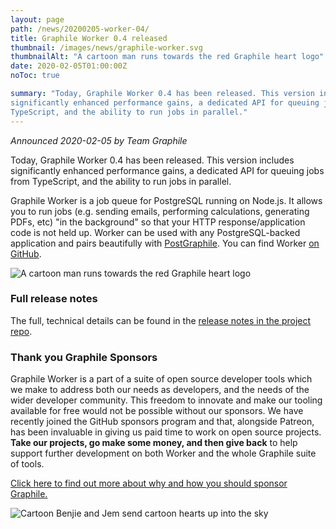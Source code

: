 ```yaml
---
layout: page
path: /news/20200205-worker-04/
title: Graphile Worker 0.4 released
thumbnail: /images/news/graphile-worker.svg
thumbnailAlt: "A cartoon man runs towards the red Graphile heart logo"
date: 2020-02-05T01:00:00Z
noToc: true

summary: "Today, Graphile Worker 0.4 has been released. This version includes
significantly enhanced performance gains, a dedicated API for queuing jobs from
TypeScript, and the ability to run jobs in parallel."
---
```


_Announced 2020-02-05 by Team Graphile_

<p class='intro'>
Today, Graphile Worker 0.4 has been released. This version includes
significantly enhanced performance gains, a dedicated API for queuing jobs from
TypeScript, and the ability to run jobs in parallel.
</p>

Graphile Worker is a job queue for PostgreSQL running on Node.js. It allows you
to run jobs (e.g. sending emails, performing calculations, generating PDFs, etc)
"in the background" so that your HTTP response/application code is not held up.
Worker can be used with any PostgreSQL-backed application and pairs beautifully
with [PostGraphile](/postgraphile/). You can find Worker
[on GitHub](https://github.com/graphile/worker/).

<div class="flex flex-wrap justify-around">
<img alt="A cartoon man runs towards the red Graphile heart logo" src="/images/news/graphile-worker.svg" style="max-height: 300px" />
</div>

### Full release notes

The full, technical details can be found in the
[release notes in the project repo](https://github.com/graphile/worker/blob/main/RELEASE_NOTES.md).

### Thank you Graphile Sponsors

Graphile Worker is a part of a suite of open source developer tools which we
make to address both our needs as developers, and the needs of the wider
developer community. This freedom to innovate and make our tooling available for
free would not be possible without our sponsors. We have recently joined the
GitHub sponsors program and that, alongside Patreon, has been invaluable in
giving us paid time to work on open source projects. **Take our projects, go
make some money, and then give back** to help support further development on
both Worker and the whole Graphile suite of tools.

[Click here to find out more about why and how you should sponsor Graphile.](/sponsor/)

<div class="flex flex-wrap justify-around">
<img alt="Cartoon Benjie and Jem send cartoon hearts up into the sky" src="/images/news/graphile-thankyou.svg" style="max-height: 300px" />
</div>
